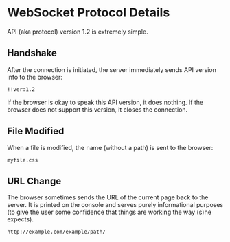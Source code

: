 WebSocket Protocol Details
==========================


API (aka protocol) version 1.2 is extremely simple.


Handshake
---------

After the connection is initiated, the server immediately sends API version info to the browser:

    !!ver:1.2

If the browser is okay to speak this API version, it does nothing. If the browser does not support this version, it closes the connection.


File Modified
-------------

When a file is modified, the name (without a path) is sent to the browser:

    myfile.css


URL Change
----------

The browser sometimes sends the URL of the current page back to the server. It is printed on the console and serves purely informational purposes (to give the user some confidence that things are working the way (s)he expects).

    http://example.com/example/path/
